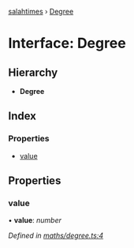 [salahtimes](../README.md) › [Degree](degree.md)

# Interface: Degree

## Hierarchy

* **Degree**

## Index

### Properties

* [value](degree.md#value)

## Properties

###  value

• **value**: *number*

*Defined in [maths/degree.ts:4](https://github.com/doniseferi/salahtimes/blob/0c54339/src/maths/degree.ts#L4)*
